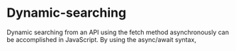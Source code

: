 # Dynamic-searching
Dynamic searching from an API using the fetch method asynchronously can be accomplished in JavaScript. By using the async/await syntax,
